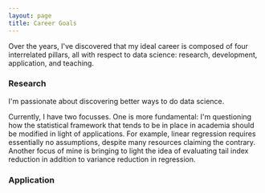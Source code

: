 ```yaml
---
layout: page
title: Career Goals
---
```


Over the years, I've discovered that my ideal career is composed of four interrelated pillars, all with respect to data science: research, development, application, and teaching.

### Research

I'm passionate about discovering better ways to do data science. 

Currently, I have two focusses. One is more fundamental: I'm questioning how the statistical framework that tends to be in place in academia should be modified in light of applications. For example, linear regression requires essentially no assumptions, despite many resources claiming the contrary. Another focus of mine is bringing to light the idea of evaluating tail index reduction in addition to variance reduction in regression.   

### Application

